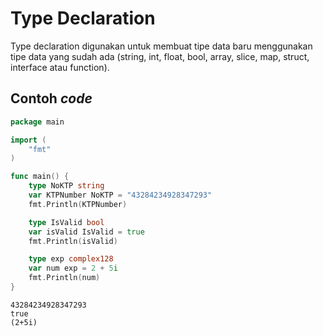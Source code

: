 # Type Declaration

Type declaration digunakan untuk membuat tipe data baru menggunakan tipe data yang sudah ada (string, int, float, bool, array, slice, map, struct, interface atau function).

## Contoh _code_

```go
package main

import (
	"fmt"
)

func main() {
	type NoKTP string
	var KTPNumber NoKTP = "43284234928347293"
	fmt.Println(KTPNumber)

	type IsValid bool
	var isValid IsValid = true
	fmt.Println(isValid)

	type exp complex128
	var num exp = 2 + 5i
	fmt.Println(num)
}
```

```
43284234928347293
true
(2+5i)
```
